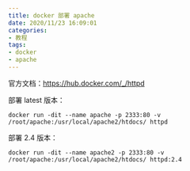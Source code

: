```yaml
---
title: docker 部署 apache
date: 2020/11/23 16:09:01
categories:
- 教程
tags:
- docker
- apache
---
```


官方文档：https://hub.docker.com/_/httpd
<!-- more -->

部署 latest 版本：

```shell
docker run -dit --name apache -p 2333:80 -v /root/apache:/usr/local/apache2/htdocs/ httpd
```

部署 2.4 版本：

```shell
docker run -dit --name apache2 -p 2333:80 -v /root/apache:/usr/local/apache2/htdocs/ httpd:2.4
```

